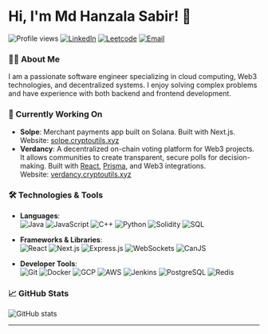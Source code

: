 # Hi, I'm Md Hanzala Sabir! 👋

![Profile views](https://komarev.com/ghpvc/?username=kinghanzala&color=blue) 
[![LinkedIn](https://img.shields.io/badge/LinkedIn-blue?style=flat-square&logo=linkedin)](https://www.linkedin.com/in/mdhanzalasabir/)
[![Leetcode](https://img.shields.io/badge/Leetcode-orange?style=flat-square&logo=leetcode)](https://leetcode.com/u/kingertugrul/)
[![Email](https://img.shields.io/badge/Email-red?style=flat-square&logo=gmail)](mailto:hanzala.sabir@gmail.com)

### 👨‍💻 About Me
I am a passionate software engineer specializing in cloud computing, Web3 technologies, and decentralized systems. I enjoy solving complex problems and have experience with both backend and frontend development. 

### 🌱 Currently Working On
- **Solpe**: Merchant payments app built on Solana. Built with Next.js.  
  Website: [solpe.cryptoutils.xyz](https://solpe.cryptoutils.xyz)
- **Verdancy**: A decentralized on-chain voting platform for Web3 projects. It allows communities to create transparent, secure polls for decision-making. Built with [React](https://reactjs.org/), [Prisma](https://www.prisma.io/), and Web3 integrations.  
  Website: [verdancy.cryptoutils.xyz](https://verdancy.cryptoutils.xyz)

### 🛠️ Technologies & Tools
- **Languages**:  
  ![Java](https://img.shields.io/badge/Java-%23ED8B00.svg?style=flat-square&logo=java&logoColor=white)
  ![JavaScript](https://img.shields.io/badge/JavaScript-%23323330.svg?style=flat-square&logo=javascript&logoColor=%23F7DF1E)
  ![C++](https://img.shields.io/badge/C++-%2300599C.svg?style=flat-square&logo=c%2B%2B&logoColor=white)
  ![Python](https://img.shields.io/badge/Python-%233776AB.svg?style=flat-square&logo=python&logoColor=white)
  ![Solidity](https://img.shields.io/badge/Solidity-%23363636.svg?style=flat-square&logo=solidity&logoColor=white)
  ![SQL](https://img.shields.io/badge/SQL-%2300f.svg?style=flat-square&logo=postgresql&logoColor=white)
  
- **Frameworks & Libraries**:  
  ![React](https://img.shields.io/badge/React-%2320232a.svg?style=flat-square&logo=react&logoColor=%2361DAFB)
  ![Next.js](https://img.shields.io/badge/Next.js-black?style=flat-square&logo=next.js&logoColor=white)
  ![Express.js](https://img.shields.io/badge/Express.js-%23404d59.svg?style=flat-square&logo=express&logoColor=%2361DAFB)
  ![WebSockets](https://img.shields.io/badge/WebSockets-%2306b.svg?style=flat-square&logo=websockets&logoColor=white)
  ![CanJS](https://img.shields.io/badge/CanJS-%23E44D27.svg?style=flat-square&logo=canjs&logoColor=white)
  
- **Developer Tools**:  
  ![Git](https://img.shields.io/badge/Git-%23F05033.svg?style=flat-square&logo=git&logoColor=white)
  ![Docker](https://img.shields.io/badge/Docker-%232496ED.svg?style=flat-square&logo=docker&logoColor=white)
  ![GCP](https://img.shields.io/badge/GCP-%234285F4.svg?style=flat-square&logo=google-cloud&logoColor=white)
  ![AWS](https://img.shields.io/badge/AWS-%23232F3E.svg?style=flat-square&logo=amazon-aws&logoColor=white)
  ![Jenkins](https://img.shields.io/badge/Jenkins-%23D24939.svg?style=flat-square&logo=jenkins&logoColor=white)
  ![PostgreSQL](https://img.shields.io/badge/PostgreSQL-%23336791.svg?style=flat-square&logo=postgresql&logoColor=white)
  ![Redis](https://img.shields.io/badge/Redis-%23DC382D.svg?style=flat-square&logo=redis&logoColor=white)

### 📈 GitHub Stats
![GitHub stats](https://github-readme-stats.vercel.app/api?username=kinghanzala&show_icons=true&theme=radical)

---
